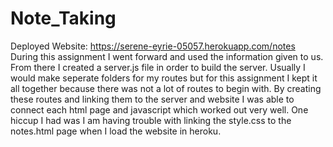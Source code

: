 # Note_Taking
Deployed Website: https://serene-eyrie-05057.herokuapp.com/notes <br>
During this assignment I went forward and used the information given to us. From there I created a server.js file in order to build the server. Usually I would make seperate folders for my routes but for this assignment I kept it all together because there was not a lot of routes to begin with. By creating these routes and linking them to the server and website I was able to connect each html page and javascript which worked out very well. One hiccup I had was I am having trouble with linking the style.css to the notes.html page when I load the website in heroku.
